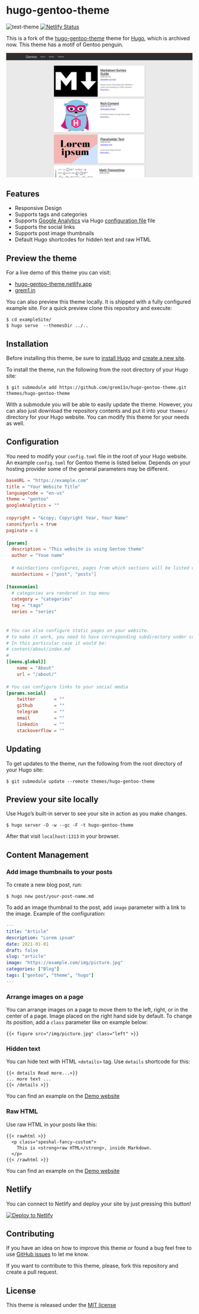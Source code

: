 # hugo-gentoo-theme
![test-theme](https://github.com/grem11n/hugo-gentoo-theme/workflows/test-theme/badge.svg)
[![Netlify Status](https://api.netlify.com/api/v1/badges/7daab0af-af8d-415c-9d83-f6994bc8b67b/deploy-status)](https://app.netlify.com/sites/hugo-gentoo-theme/deploys)

This is a fork of the [hugo-gentoo-theme](https://github.com/d-kusk/hugo-gentoo-theme) theme for [Hugo](https://gohugo.io), which is archived now.
This theme has a motif of Gentoo penguin.

![hugo-gentoo-theme's screenshot](https://raw.githubusercontent.com/grem11n/hugo-gentoo-theme/main/images/screenshot.png)

## Features

- Responsive Design
- Supports tags and categories
- Supports [Google Analytics](https://analytics.google.com/analytics/web/provision/#/provision) via Hugo [configuration file](https://gohugo.io/getting-started/configuration/) file
- Supports the social links
- Supports post image thumbnails
- Default Hugo shortcodes for hidden text and raw HTML 

## Preview the theme

For a live demo of this theme you can visit:
- [hugo-gentoo-theme.netlify.app](https://hugo-gentoo-theme.netlify.app)
- [grem1.in](https://grem1.in)

You can also preview this theme locally. It is shipped with a fully configured example site. For a quick preview clone this repository and execute:

```
$ cd exampleSite/
$ hugo serve  --themesDir ../..
```

## Installation

Before installing this theme, be sure to [install Hugo](https://gohugo.io/getting-started/quick-start/)
and [create a new site](https://gohugo.io/getting-started/quick-start/#step-2-create-a-new-site).

To install the theme, run the following from the root directory of your Hugo site:

```
$ git submodule add https://github.com/grem11n/hugo-gentoo-theme.git themes/hugo-gentoo-theme
```

With a submodule you will be able to easily update the theme. However, you can also just download the repository contents and put it into your `themes/` directory for your Hugo website. You can modify this theme for your needs as well.

## Configuration

You need to modify your `config.toml` file in the root of your Hugo website. An example `config.toml` for Gentoo theme is listed below. Depends on your hosting provider some of the general parameters may be different.

```toml
baseURL = "https://example.com"
title = "Your Website Title"
languageCode = "en-us"
theme = "gentoo"
googleAnalytics = ""

copyright = "&copy; Copyright Year, Your Name"
canonifyurls = true
paginate = 6

[params]
  description = "This website is using Gentoo theme"
  author = "Youe name"

  # mainSections configures, pages from which sections will be listed on the main page
  mainSections = ["post", "posts"]

[taxonomies]
  # categories are rendered in top menu
  category = "categories"
  tag = "tags"
  series = "series"


# You can also configure static pages on your website.
# to make it work, you need to have corresponding subdirectory under content/ dir with index.md
# In this particular case it would be:
# content/about/index.md
#
[[menu.global]]
    name = "About"
    url = "/about/"

# You can configure links to your social media
[params.social]
    twitter       = ""
    github        = ""
    telegram      = ""
    email         = ""
    linkedin      = ""
    stackoverflow = ""
```

## Updating

To get updates to the theme, run the following from the root directory of your Hugo site: 

```
$ git submodule update --remote themes/hugo-gentoo-theme
```

## Preview your site locally

Use Hugo’s built-in server to see your site in action as you make changes.

```
$ hugo server -D -w --gc -F -t hugo-gentoo-theme
```

After that visit ``localhost:1313`` in your browser.

## Content Management

### Add image thumbnails to your posts

To create a new blog post, run:

```
$ hugo new post/your-post-name.md
```

To add an image thumbnail to the post, add `image` parameter with a link to the image. Example of the configuration:

```yaml
---
title: "Article"
description: "Lorem ipsum"
date: 2021-01-01
draft: false
slug: "article"
image: "https://example.com/img/picture.jpg"
categories: ["Blog"]
tags: ["gentoo", "theme", "hugo"]
---
```

### Arrange images on a page

You can arrange images on a page to move them to the left, right, or in the center of a page. Image placed on the right hand side by default. To change its position, add a `class` parameter like on example below:

```
{{< figure src="/img/picture.jpg" class="left" >}}
```

### Hidden text

You can hide text with HTML `<details>` tag. Use `details` shortcode for this:

```
{{< details Read more...>}}
... more text ...
{{< /details >}}

```
You can find an example on the [Demo website](https://hugo-gentoo-theme.netlify.app/post/shortcodes/)

### Raw HTML

Use raw HTML in your posts like this:

```
{{< rawhtml >}}
  <p class="speshal-fancy-custom">
    This is <strong>raw HTML</strong>, inside Markdown.
  </p>
{{< /rawhtml >}}
```
You can find an example on the [Demo website](https://hugo-gentoo-theme.netlify.app/post/shortcodes/)

## Netlify

You can connect to Netlify and deploy your site by just pressing this button!

[![Deploy to Netlify](https://www.netlify.com/img/deploy/button.svg)](https://app.netlify.com/start/deploy?repository=https://github.com/grem11n/hugo-gentoo-theme)

## Contributing

If you have an idea on how to improve this theme or found a bug feel free to use [GitHub issues](https://github.com/grem11n/hugo-gentoo-theme/issues) to let me know.

If you want to contribute to this theme, please, fork this repository and create a pull request.

## License
This theme is released under the [MIT license](https://github.com/grem11n/hugo-gentoo-theme/blob/main/LICENSE.md)
